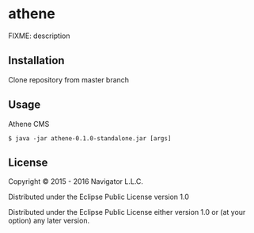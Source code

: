 # athene

FIXME: description

## Installation

Clone repository from master branch

## Usage

Athene CMS

    $ java -jar athene-0.1.0-standalone.jar [args]

## License

Copyright © 2015 - 2016 Navigator L.L.C.

Distributed under the Eclipse Public License version 1.0

Distributed under the Eclipse Public License either version 1.0 or (at
your option) any later version.
